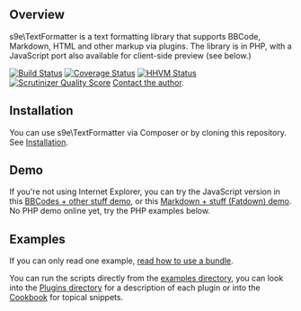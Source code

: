 ## Overview

s9e\\TextFormatter is a text formatting library that supports BBCode, Markdown, HTML and other markup via plugins. The library is in PHP, with a JavaScript port also available for client-side preview (see below.)

[![Build Status](https://travis-ci.org/s9e/TextFormatter.svg?branch=master)](https://travis-ci.org/s9e/TextFormatter)
[![Coverage Status](https://coveralls.io/repos/s9e/TextFormatter/badge.svg)](https://coveralls.io/r/s9e/TextFormatter)
[![HHVM Status](http://hhvm.h4cc.de/badge/s9e/text-formatter.svg)](http://hhvm.h4cc.de/package/s9e/text-formatter)
[![Scrutinizer Quality Score](https://scrutinizer-ci.com/g/s9e/TextFormatter/badges/quality-score.png?s=3942dab3c410fb9ce02001e7446d1083fa91172c)](https://scrutinizer-ci.com/g/s9e/TextFormatter/)
<a href="&#109;&#97;&#105;&#108;&#116;&#111;&#58;&#115;&#57;&#101;&#46;&#100;&#101;&#x76;+github&#64;&#103;&#109;&#97;&#105;&#108;&#46;&#99;&#111;&#109;">Contact the author</a>.

## Installation

You can use s9e\\TextFormatter via Composer or by cloning this repository. See [Installation](https://github.com/s9e/TextFormatter/blob/master/docs/Cookbook/00_Getting_started/00_Installation.md).

## Demo

If you're not using Internet Explorer, you can try the JavaScript version in this [BBCodes + other stuff demo](http://s9e.github.io/TextFormatter/demo.html), or this [Markdown + stuff (Fatdown) demo](http://s9e.github.io/TextFormatter/fatdown.html). No PHP demo online yet, try the PHP examples below.

## Examples

If you can only read one example, [read how to use a bundle](https://github.com/s9e/TextFormatter/blob/master/docs/Cookbook/00_Getting_started/Basic_usage/Configuration/00_ZeroConfig.md).

You can run the scripts directly from the [examples directory](https://github.com/s9e/TextFormatter/blob/master/docs/examples), you can look into the [Plugins directory](https://github.com/s9e/TextFormatter/tree/master/src/Plugins) for a description of each plugin or into the [Cookbook](https://github.com/s9e/TextFormatter/tree/master/docs/Cookbook) for topical snippets.
